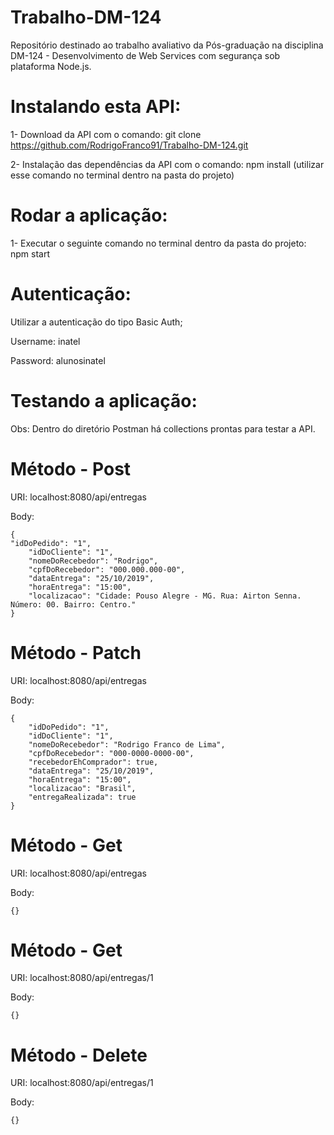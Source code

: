 # Trabalho-DM-124
Repositório destinado ao trabalho avaliativo da Pós-graduação na disciplina DM-124 - Desenvolvimento de Web Services com segurança sob plataforma Node.js. 

# Instalando esta API:
1- Download da API com o comando: git clone https://github.com/RodrigoFranco91/Trabalho-DM-124.git

2- Instalação das dependências da API com o comando: npm install (utilizar esse comando no terminal dentro na pasta do projeto)

# Rodar a aplicação:
1- Executar o seguinte comando no terminal dentro da pasta do projeto: npm start

# Autenticação:
Utilizar a autenticação do tipo Basic Auth;

Username: inatel

Password: alunosinatel

# Testando a aplicação:
Obs: Dentro do diretório Postman há collections prontas para testar a API.

# Método - Post
URI: localhost:8080/api/entregas

Body:

    {
	"idDoPedido": "1",
        "idDoCliente": "1",
        "nomeDoRecebedor": "Rodrigo",
        "cpfDoRecebedor": "000.000.000-00",
        "dataEntrega": "25/10/2019",
        "horaEntrega": "15:00",
        "localizacao": "Cidade: Pouso Alegre - MG. Rua: Airton Senna. Número: 00. Bairro: Centro."
    }

# Método - Patch
URI: localhost:8080/api/entregas

Body:

    {
        "idDoPedido": "1",
        "idDoCliente": "1",
        "nomeDoRecebedor": "Rodrigo Franco de Lima",
        "cpfDoRecebedor": "000-0000-0000-00",
        "recebedorEhComprador": true,
        "dataEntrega": "25/10/2019",
        "horaEntrega": "15:00",
        "localizacao": "Brasil",
        "entregaRealizada": true
    }

# Método - Get
URI: localhost:8080/api/entregas

Body: 

	{}

# Método - Get
URI: localhost:8080/api/entregas/1

Body: 

	{}

# Método - Delete
URI: localhost:8080/api/entregas/1

Body: 

	{}
